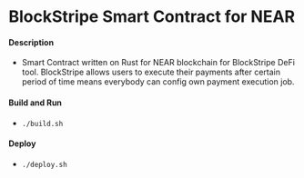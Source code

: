# BlockStripe Smart Contract for NEAR

#### Description
- Smart Contract written on Rust for NEAR blockchain for BlockStripe DeFi tool. BlockStripe allows users to execute their payments after certain period of time means everybody can config own payment execution job.

#### Build and Run
- `./build.sh`

#### Deploy
- `./deploy.sh`
